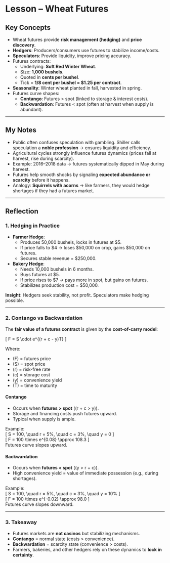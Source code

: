 # Lesson – Wheat Futures

## Key Concepts
- Wheat futures provide **risk management (hedging)** and **price discovery**.  
- **Hedgers**: Producers/consumers use futures to stabilize income/costs.  
- **Speculators**: Provide liquidity, improve pricing accuracy.  
- Futures contracts:  
  - Underlying: **Soft Red Winter Wheat**.  
  - Size: **1,000 bushels**.  
  - Quoted in **cents per bushel**.  
  - Tick = **1/8 cent per bushel = $1.25 per contract**.  
- **Seasonality**: Winter wheat planted in fall, harvested in spring.  
- Futures curve shapes:  
  - **Contango**: Futures > spot (linked to storage & interest costs).  
  - **Backwardation**: Futures < spot (often at harvest when supply is abundant).  

---

## My Notes
- Public often confuses speculation with gambling. Shiller calls speculation a **noble profession** → ensures liquidity and efficiency.  
- Agricultural cycles strongly influence futures dynamics (prices fall at harvest, rise during scarcity).  
- Example: 2016–2018 data → futures systematically dipped in May during harvest.  
- Futures help smooth shocks by signaling **expected abundance or scarcity** before it happens.  
- Analogy: **Squirrels with acorns** → like farmers, they would hedge shortages if they had a futures market.  

---

## Reflection
### 1. Hedging in Practice
- **Farmer Hedge**:  
  - Produces 50,000 bushels, locks in futures at $5.  
  - If price falls to $4 → loses $50,000 on crop, gains $50,000 on futures.  
  - Secures stable revenue = $250,000.  
- **Bakery Hedge**:  
  - Needs 10,000 bushels in 6 months.  
  - Buys futures at $5.  
  - If price rises to $7 → pays more in spot, but gains on futures.  
  - Stabilizes production cost = $50,000.  

**Insight**: Hedgers seek stability, not profit. Speculators make hedging possible.  

---

### 2. Contango vs Backwardation

The **fair value of a futures contract** is given by the **cost-of-carry model**:  

\[
F = S \cdot e^{(r + c - y)T}
\]

Where:  
- \(F\) = futures price  
- \(S\) = spot price  
- \(r\) = risk-free rate  
- \(c\) = storage cost  
- \(y\) = convenience yield  
- \(T\) = time to maturity  

#### Contango
- Occurs when **futures > spot** (\(r + c > y\)).  
- Storage and financing costs push futures upward.  
- Typical when supply is ample.  

Example:  
\[
S = 100, \quad r = 5\%, \quad c = 3\%, \quad y = 0
\]  
\[
F = 100 \times e^{0.08} \approx 108.3
\]  
Futures curve slopes upward.  

#### Backwardation
- Occurs when **futures < spot** (\(y > r + c\)).  
- High convenience yield = value of immediate possession (e.g., during shortages).  

Example:  
\[
S = 100, \quad r = 5\%, \quad c = 3\%, \quad y = 10\%
\]  
\[
F = 100 \times e^{-0.02} \approx 98.0
\]  
Futures curve slopes downward.  

---

### 3. Takeaway
- Futures markets are **not casinos** but stabilizing mechanisms.  
- **Contango** = normal state (costs > convenience).  
- **Backwardation** = scarcity state (convenience > costs).  
- Farmers, bakeries, and other hedgers rely on these dynamics to **lock in certainty**.  


